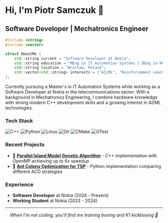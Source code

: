 # Hi, I'm Piotr Samczuk 👋

## Software Developer | Mechatronics Engineer

```cpp
#include <string>
#include <vector>

struct AboutMe {
    std::string current = "Software Developer at Nokia";
    std::string education = "MEng in IT Automation Systems | BEng in Mechatronics";
    std::string location = "Wrocław, Poland";
    std::vector<std::string> interests = {"AI/ML", "Reinforcement Learning", "Optimization Algorithms"};
};
```

Currently pursuing a Master's in IT Automation Systems while working as a Software Developer at Nokia in the telecommunications sector. With a background in Mechatronics Engineering, I combine hardware knowledge with strong modern C++ development skills and a growing interest in AI/ML technologies.

### Tech Stack

![C++](https://img.shields.io/badge/-C++-00599C?style=flat-square&logo=c%2B%2B&logoColor=white)
![Python](https://img.shields.io/badge/-Python-3776AB?style=flat-square&logo=Python&logoColor=white)
![Linux](https://img.shields.io/badge/-Linux-FCC624?style=flat-square&logo=linux&logoColor=black)
![Git](https://img.shields.io/badge/-Git-F05032?style=flat-square&logo=git&logoColor=white)
![CMake](https://img.shields.io/badge/-CMake-064F8C?style=flat-square&logo=cmake&logoColor=white)
![GTest](https://img.shields.io/badge/-GTest-4285F4?style=flat-square&logo=google&logoColor=white)

### Recent Projects

- 🧬 **[Parallel Island Model Genetic Algorithm](https://github.com/piotrsamczuk/parallel-genetic-algorithm)** - C++ implementation with OpenMP achieving up to 6x speedup
- 🐜 **[Ant Colony Optimization for TSP](https://github.com/piotrsamczuk/ant-colony-optimization)** - Python implementation comparing different ACO strategies

### Experience

- **Software Developer** at Nokia (2024 - Present)
- **Working Student** at Nokia (2023 - 2024)

---

<p align="center"><i>When I'm not coding, you'll find me training boxing and K1 kickboxing 🥊</i></p>
